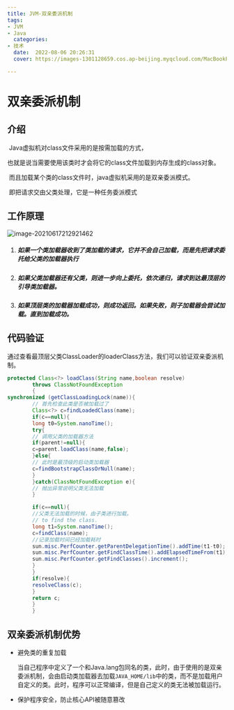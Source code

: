 ```yaml
---
title: JVM-双亲委派机制
tags:
- JVM
- Java
  categories:
- 技术
  date:  2022-08-06 20:26:31
  cover: https://images-1301128659.cos.ap-beijing.myqcloud.com/MacBookPro202208051416768.png

---
```


# 双亲委派机制

## 介绍

​ Java虚拟机对class文件采用的是按需加载的方式，

​ 也就是说当需要使用该类时才会将它的class文件加载到内存生成的class对象。

​ 而且加载某个类的class文件时，java虚拟机采用的是双亲委派模式。

​ 即把请求交由父类处理，它是一种任务委派模式

## 工作原理

![image-20210617212921462](https://images-1301128659.cos.ap-beijing.myqcloud.com/MacBookPro202208051416768.png)

1. ##### 如果一个类加载器收到了类加载的请求，它并不会自己加载，而是先把请求委托给父类的加载器执行

2. ##### 如果父类加载器还有父类，则进一步向上委托，依次递归，请求到达最顶层的引导类加载器。

3. ##### 如果顶层类的加载器加载成功，则成功返回。如果失败，则子加载器会尝试加载。直到加载成功。

## 代码验证

通过查看最顶层父类ClassLoader的loaderClass方法，我们可以验证双亲委派机制。

```java
protected Class<?> loadClass(String name,boolean resolve)
        throws ClassNotFoundException
        {
synchronized (getClassLoadingLock(name)){
        // 首先检查此类是否被加载过了 
        Class<?> c=findLoadedClass(name);
        if(c==null){
        long t0=System.nanoTime();
        try{
        // 调用父类的加载器方法
        if(parent!=null){
        c=parent.loadClass(name,false);
        }else{
        // 此时是最顶级的启动类加载器
        c=findBootstrapClassOrNull(name);
        }
        }catch(ClassNotFoundException e){
        // 抛出异常说明父类无法加载
        }

        if(c==null){
        //父类无法加载的时候，由子类进行加载。
        // to find the class.
        long t1=System.nanoTime();
        c=findClass(name);
        //记录加载时间已经加载耗时
        sun.misc.PerfCounter.getParentDelegationTime().addTime(t1-t0);
        sun.misc.PerfCounter.getFindClassTime().addElapsedTimeFrom(t1);
        sun.misc.PerfCounter.getFindClasses().increment();
        }
        }
        if(resolve){
        resolveClass(c);
        }
        return c;
        }
        }
```

## 双亲委派机制优势

- 避免类的重复加载

  当自己程序中定义了一个和Java.lang包同名的类，此时，由于使用的是双亲委派机制，会由启动类加载器去加载`JAVA_HOME/lib`中的类，而不是加载用户自定义的类。此时，程序可以正常编译，但是自己定义的类无法被加载运行。

- 保护程序安全，防止核心API被随意篡改

